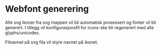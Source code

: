 # Webfont generering

Alle svg ikoner fra svg mappen vil bli automatisk prosessert og fonter vil bli generert.
I tillegg vil konfigurasjonsfil for icons-ske bli regenerert med alle glyphs/unicodes.

Filnavnet på svg fila vil styre navnet på ikonet.
